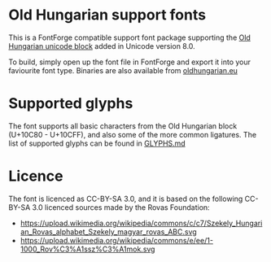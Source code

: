Old Hungarian support fonts
===========================

This is a FontForge compatible support font package supporting the
[Old Hungarian unicode block](http://www.unicode.org/charts/PDF/U10C80.pdf) added in Unicode version 8.0.

To build, simply open up the font file in FontForge and export it into your faviourite font type. Binaries
are also available from [oldhungarian.eu](oldhungarian.eu)

Supported glyphs
================

The font supports all basic characters from the Old Hungarian block (U+10C80 - U+10CFF), and also some of the
more common ligatures. The list of supported glyphs can be found in [GLYPHS.md](GLYPHS.md)

Licence
=======

The font is licenced as CC-BY-SA 3.0, and it is based on the following CC-BY-SA 3.0 licenced sources made by the
Rovas Foundation:

- https://upload.wikimedia.org/wikipedia/commons/c/c7/Szekely_Hungarian_Rovas_alphabet_Szekely_magyar_rovas_ABC.svg
- https://upload.wikimedia.org/wikipedia/commons/e/ee/1-1000_Rov%C3%A1ssz%C3%A1mok.svg
